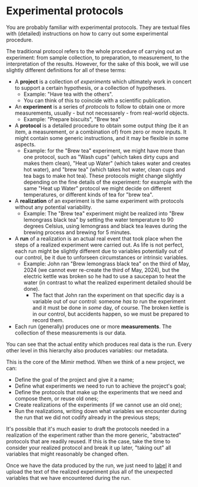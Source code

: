 # Experimental protocols

You are probably familiar with experimental protocols.
They are textual files with (detailed) instructions on how to carry out some
experimental procedure.

The traditional protocol refers to the whole procedure of carrying out an
experiment: from sample collection, to preparation, to measurement, to
the interpretation of the results.
However, for the sake of this book, we will use slightly different definitions
for all of these terms:
- A **project** is a collection of *experiments* which ultimately work in
  concert to support a certain hypothesis, or a collection of hypotheses.
  - Example: "Have tea with the others".
  - You can think of this to coincide with a scientific publication.
- An **experiment** is a series of *protocols* to follow to obtain one or more
  measurements, usually - but not necessarely - from real-world objects.
  - Example: "Prepare biscuits", "Brew tea"
- A **protocol** is a detailed procedure to obtain some output *thing* (be it
  an item, a measurement, or a combination of) from zero or more inputs.
  It might contain some generic instructions, and it may be flexible in some
  aspects.
  - Example: for the "Brew tea" experiment, we might have more than one
    protocol, such as "Wash cups" (which takes dirty cups and makes them
    clean), "Heat up Water" (which takes water and creates hot water), and
    "brew tea" (which takes hot water, clean cups and tea bags to make hot tea).
    These protocols might change slightly depending on the fine details of
    the experiment: for example with the same "Heat up Water" protocol we
    might decide on different temperatures, or different kinds of tea for
    "brew tea".
- A **realization** of an experiment is the same experiment with protocols
  without any potential variability.
  - Example: The "Brew tea" experiment might be realized into "Brew lemongrass black tea"
    by setting the water temperature to 90 degrees Celsius, using lemongrass and
    black tea leaves during the brewing process and brewing for 5 minutes.
- A **run** of a realization is an actual real event that took place when the
  steps of a realized experiment were carried out.
  As life is not perfect, each run might be slightly different due to
  variables potentially out of our control, be it due to unforseen
  circumstances or intrinsic variables.
  - Example: John ran "Brew lemongrass black tea" on the third of May, 2024 (we
    cannot ever re-create the third of May, 2024), but the electric kettle was
    broken so he had to use a saucepan to heat the water (in contrast to what
    the realized experiment detailed should be done).
    - The fact that John ran the experiment on that specific day is a variable
      out of our control: someone *has to* run the experiment and it must be
      done in *some* day, of course.
      The broken kettle is in our control, but accidents happen, so we must be
      prepared to record them.
- Each run (generally) produces one or more **measurements**.
  The collection of these measurements is our data.

You can see that the actual entity which produces real data is the run.
Every other level in this hierarchy also produces variables: our metadata.

This is the core of the Mimir method. When we think of a new project, we can:
- Define the goal of the project and give it a name;
- Define what experiments we need to run to achieve the project's goal;
- Define the protocols that make up the experiments that we need and compose
  them, or reuse old ones;
- Create realizations of the experiments (if we cannot use an old one);
- Run the realizations, writing down what variables we encounter during the
  run that we did not codify already in the previous steps;

It's possible that it's much easier to draft the protocols needed in a
realization of the experiment rather than the more generic, "abstracted"
protocols that are readily reused.
If this is the case, take the time to consider your realized protocol and
break it up later, "taking out" all variables that might reasonably be changed
often.

Once we have the data produced by the run, we just need to
[label](/wetlab/sample_labelling.html) it and upload the text of the realized
experiment plus all of the unexpected variables that we have encountered during the run.
